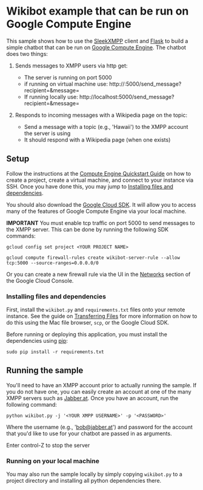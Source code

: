 # Wikibot example that can be run on Google Compute Engine

This sample shows how to use the [SleekXMPP](http://sleekxmpp.com/index.html)
client and [Flask](http://flask.pocoo.org/) to build a simple chatbot that can
be run on [Google Compute Engine](https://cloud.google.com/compute/). The
chatbot does two things:
	
1. Sends messages to XMPP users via http get:
	* The server is running on port 5000
	* if running on virtual machine use: http://<MACHINE IP>:5000/send_message?recipient=<RECIPIENT ADDRESS>&message=<MSG>
	* If running locally use: http://localhost:5000/send_message?recipient=<RECIPIENT ADDRESS>&message=<MSG>

2. Responds to incoming messages with a Wikipedia page on the topic:
	* Send a message with a topic (e.g., 'Hawaii') to the XMPP account the server is using
	* It should respond with a Wikipedia page (when one exists)

## Setup

Follow the instructions at the 
[Compute Engine Quickstart Guide](https://cloud.google.com/compute/docs/quickstart-linux)
on how to create a project, create a virtual machine, and connect to your
instance via SSH. Once you have done this, you may jump to 
[Installing files and dependencies](#installing-files-and-dependencies).

You should also download the [Google Cloud SDK](https://cloud.google.com/sdk/).
It will allow you to access many of the features of Google Compute Engine via
your local machine.

**IMPORTANT** You must enable tcp traffic on port 5000 to send messages to the
XMPP server. This can be done by running the following SDK commands:
    
    gcloud config set project <YOUR PROJECT NAME>

    gcloud compute firewall-rules create wikibot-server-rule --allow tcp:5000 --source-ranges=0.0.0.0/0

Or you can create a new firewall rule via the UI in the 
[Networks](https://console.cloud.google.com/networking/networks/list) section of
the Google Cloud Console.

### Installing files and dependencies

First, install the `wikibot.py` and `requirements.txt` files onto your remote 
instance. See the guide on
[Transferring Files](https://cloud.google.com/compute/docs/instances/transfer-files)
for more information on how to do this using the Mac file browser, `scp`, or
the Google Cloud SDK.

Before running or deploying this application, you must install the dependencies
using [pip](http://pip.readthedocs.io/en/stable/):

    sudo pip install -r requirements.txt


## Running the sample

You'll need to have an XMPP account prior to actually running the sample.
If you do not have one, you can easily create an account at one of the many
XMPP servers such as [Jabber.at](https://jabber.at/account/register/).
Once you have an account, run the following command:

    python wikibot.py -j '<YOUR XMPP USERNAME>' -p '<PASSWORD>'

Where the username (e.g., 'bob@jabber.at') and password for the account that
you'd like to use for your chatbot are passed in as arguments.

Enter control-Z to stop the server


### Running on your local machine

You may also run the sample locally by simply copying `wikibot.py` to a project
directory and installing all python dependencies there.
